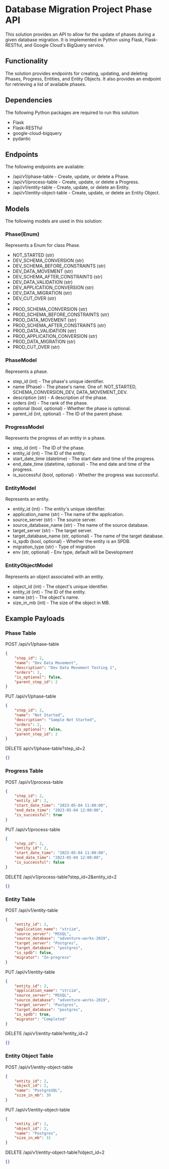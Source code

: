 # Database Migration Project Phase API

This solution provides an API to allow for the update of phases during a given database migration.
It is implemented in Python using Flask, Flask-RESTful, and Google Cloud's BigQuery service.

## Functionality

The solution provides endpoints for creating, updating, and deleting Phases, Progress, Entities, and Entity Objects. It also provides an endpoint for retrieving a list of available phases.

## Dependencies

The following Python packages are required to run this solution:
* Flask
* Flask-RESTful
* google-cloud-bigquery
* pydantic

## Endpoints

The following endpoints are available:

* /api/v1/phase-table - Create, update, or delete a Phase.
* /api/v1/process-table - Create, update, or delete a Progress.
* /api/v1/entity-table - Create, update, or delete an Entity.
* /api/v1/entity-object-table - Create, update, or delete an Entity Object.

## Models

The following models are used in this solution:

### Phase(Enum)

Represents a Enum for class Phase.

* NOT_STARTED (str)
* DEV_SCHEMA_CONVERSION (str)
* DEV_SCHEMA_BEFORE_CONSTRAINTS (str)
* DEV_DATA_MOVEMENT (str)
* DEV_SCHEMA_AFTER_CONSTRAINTS (str)
* DEV_DATA_VALIDATION (str)
* DEV_APPLICATION_CONVERSION (str)
* DEV_DATA_MIGRATION (str)
* DEV_CUT_OVER (str)
*
* PROD_SCHEMA_CONVERSION (str)
* PROD_SCHEMA_BEFORE_CONSTRAINTS (str)
* PROD_DATA_MOVEMENT (str)
* PROD_SCHEMA_AFTER_CONSTRAINTS (str)
* PROD_DATA_VALIDATION (str)
* PROD_APPLICATION_CONVERSION (str)
* PROD_DATA_MIGRATION (str)
* PROD_CUT_OVER (str)

### PhaseModel

Represents a phase.

* step_id (int) - The phase's unique identifier.
* name (Phase) - The phase's name. One of: NOT_STARTED, SCHEMA_CONVERSION_DEV, DATA_MOVEMENT_DEV.
* description (str) - A description of the phase.
* orders (int) - The rank of the phase.
* optional (bool, optional) - Whether the phase is optional.
* parent_id (int, optional) - The ID of the parent phase.

### ProgressModel

Represents the progress of an entity in a phase.

* step_id (int) - The ID of the phase.
* entity_id (int) - The ID of the entity.
* start_date_time (datetime) - The start date and time of the progress.
* end_date_time (datetime, optional) - The end date and time of the progress.
* is_successful (bool, optional) - Whether the progress was successful.

### EntityModel

Represents an entity.

* entity_id (int) - The entity's unique identifier.
* application_name (str) - The name of the application.
* source_server (str) - The source server.
* source_database_name (str) - The name of the source database.
* target_server (str) - The target server.
* target_database_name (str, optional) - The name of the target database.
* is_spdb (bool, optional) - Whether the entity is an SPDB.
* migration_type (str) - Type of migration
* env (str, optional) - Env type, default will be Development

### EntityObjectModel

Represents an object associated with an entity.

* object_id (int) - The object's unique identifier.
* entity_id (int) - The ID of the entity.
* name (str) - The object's name.
* size_in_mb (int) - The size of the object in MB.

## Example Payloads

### Phase Table
POST /api/v1/phase-table
```json
{
    "step_id": 2,
    "name": "Dev Data Movement",
    "description": "Dev Data Movement Testing 1",
    "orders": 2,
    "is_optional": false,
    "parent_step_id": 2
}
```

PUT /api/v1/phase-table
```json
{
    "step_id": 2,
    "name": "Not Started",
    "description": "Sample Not Started",
    "orders": 2,
    "is_optional": false,
    "parent_step_id": 2
}
```

DELETE api/v1/phase-table?step_id=2
```json
{}
```

### Progress Table
POST /api/v1/process-table
```json
{
    "step_id": 2,
    "entity_id": 2,
    "start_date_time": "2023-05-04 11:00:00",
    "end_date_time": "2023-05-04 12:00:00",
    "is_successful": true
}
```

PUT /api/v1/process-table
```json
{
    "step_id": 2,
    "entity_id": 2,
    "start_date_time": "2023-05-04 11:00:00",
    "end_date_time": "2023-05-04 12:00:00",
    "is_successful": false
}
```

DELETE /api/v1/process-table?step_id=2&entity_id=2
```json
{}
```

### Entity Table
POST /api/v1/entity-table
```json
{
    "entity_id": 2,
    "application_name": "striim",
    "source_server": "MSSQL",
    "source_database": "adventure-works-2019",
    "target_server": "Postgres",
    "target_database": "postgres",
    "is_spdb": false,
    "migrator": "In-progress"
}
```

PUT /api/v1/entity-table
```json
{
    "entity_id": 2,
    "application_name": "striim",
    "source_server": "MSSQL",
    "source_database": "adventure-works-2019",
    "target_server": "Postgres",
    "target_database": "postgres",
    "is_spdb": true,
    "migrator": "Completed"
}
```

DELETE /api/v1/entity-table?entity_id=2
```json
{}
```

### Entity Object Table
POST /api/v1/entity-object-table
```json
{
    "entity_id": 2,
    "object_id": 2,
    "name": "PostgreSQL",
    "size_in_mb": 30
}
```

PUT /api/v1/entity-object-table
```json
{
    "entity_id": 2,
    "object_id": 2,
    "name": "Postgres",
    "size_in_mb": 31
}
```

DELETE /api/v1/entity-object-table?object_id=2
```json
{}
```
